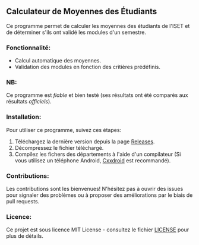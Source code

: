 ## Calculateur de Moyennes des Étudiants

Ce programme permet de calculer les moyennes des étudiants de l'ISET et de déterminer s'ils ont validé les modules d'un semestre.

### Fonctionnalité:
- Calcul automatique des moyennes.
- Validation des modules en fonction des critières prédéfinis.

### NB:
Ce programme est *fiable* et bien testé (ses résultats ont été comparés aux résultats *officiels*).

### Installation:
Pour utiliser ce programme, suivez ces étapes:

1. Téléchargez la dernière version depuis la page [Releases](https://github.com/OussamaTeyib/ISET/releases).
2. Décompressez le fichier téléchargé.
3. Compilez les fichers des départements à l'aide d'un compilateur (Si vous utilisez un téléphone Android, [Cxxdroid](https://play.google.com/store/apps/details?id=ru.iiec.cxxdroid) est recommandé).

### Contributions:
Les contributions sont les bienvenues! N'hésitez pas à ouvrir des issues pour signaler des problèmes ou à proposer des améliorations par le biais de pull requests.

### Licence:
Ce projet est sous licence MIT License - consultez le fichier [LICENSE](LICENSE) pour plus de détails.
